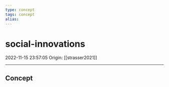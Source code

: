 ```yaml
---
type: concept
tags: concept
alias:
---
```


# social-innovations

2022-11-15 23:57:05
Origin: [[strasser2021]]

---

## Concept
